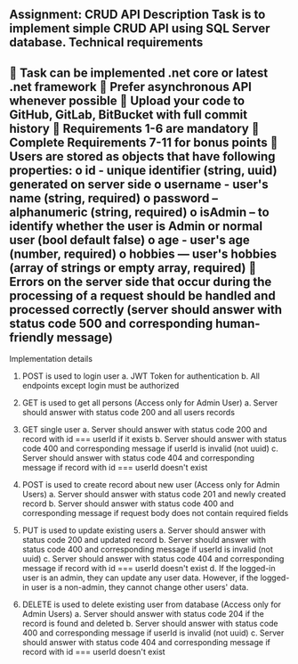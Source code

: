 Assignment: CRUD API
Description
Task is to implement simple CRUD API using SQL Server database.
Technical requirements
------------------------------------------------------------------------------------------------------------------
 Task can be implemented .net core or latest .net framework
 Prefer asynchronous API whenever possible
 Upload your code to GitHub, GitLab, BitBucket with full commit history
 Requirements 1-6 are mandatory
 Complete Requirements 7-11 for bonus points
 Users are stored as objects that have following properties:
o id - unique identifier (string, uuid) generated on server side
o username - user&#39;s name (string, required)
o password – alphanumeric (string, required)
o isAdmin – to identify whether the user is Admin or normal user (bool default
false)
o age - user&#39;s age (number, required)
o hobbies — user&#39;s hobbies (array of strings or empty array, required)
 Errors on the server side that occur during the processing of a request should be handled
and processed correctly (server should answer with status code 500 and corresponding
human-friendly message)
----------------------------------------------------------------------------------------------------------------------
Implementation details
1. POST is used to login user
a. JWT Token for authentication
b. All endpoints except login must be authorized
2. GET is used to get all persons (Access only for Admin User)
a. Server should answer with status code 200 and all users records
3. GET single user
a. Server should answer with status code 200 and record with id === userId if
it exists
b. Server should answer with status code 400 and corresponding message if
userId is invalid (not uuid)
c. Server should answer with status code 404 and corresponding message if
record with id === userId doesn&#39;t exist

4. POST is used to create record about new user (Access only for Admin Users)
a. Server should answer with status code 201 and newly created record
b. Server should answer with status code 400 and corresponding message if
request body does not contain required fields

5. PUT is used to update existing users
a. Server should answer with status code 200 and updated record
b. Server should answer with status code 400 and corresponding message if
userId is invalid (not uuid)
c. Server should answer with status code 404 and corresponding message if
record with id === userId doesn&#39;t exist
d. If the logged-in user is an admin, they can update any user data. However, if the
logged-in user is a non-admin, they cannot change other users&#39; data.
6. DELETE is used to delete existing user from database (Access only for Admin Users)
a. Server should answer with status code 204 if the record is found and deleted
b. Server should answer with status code 400 and corresponding message if
userId is invalid (not uuid)
c. Server should answer with status code 404 and corresponding message if
record with id === userId doesn&#39;t exist
